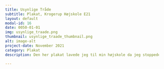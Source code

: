 ```yaml
---
title: Usynlige Tråde
subtitle: Plakat, Krogerup Højskole E21
layout: default
modal-id: 16
date: 0050-01-01
img: usynlige_traade.png
thumbnail: usynlige_traade_thumbnail.png
alt: image-alt
project-date: November 2021
category: Plakat
description: Den her plakat lavede jeg til min højskole da jeg stoppede (42 x 59,4 cm).

---
```

